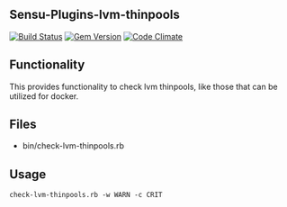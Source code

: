 ## Sensu-Plugins-lvm-thinpools
[![Build Status](https://travis-ci.org/mickfeech/sensu-plugins-lvm-thinpools.svg?branch=master)](https://travis-ci.org/mickfeech/sensu-plugins-lvm-thinpools)
[![Gem Version](https://badge.fury.io/rb/sensu-plugins-lvm-thinpools.svg)](http://badge.fury.io/rb/sensu-plugins-lvm-thinpools)
[![Code Climate](https://codeclimate.com/github/mickfeech/sensu-plugins-lvm-thinpools/badges/gpa.svg)](https://codeclimate.com/github/mickfeech/sensu-plugins-lvm-thinpools)
## Functionality
This provides functionality to check lvm thinpools, like those that can be utilized for docker.

## Files
 - bin/check-lvm-thinpools.rb

## Usage
```
check-lvm-thinpools.rb -w WARN -c CRIT
```